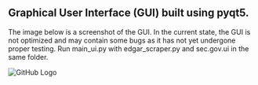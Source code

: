 ## Graphical User Interface (GUI) built using pyqt5.

The image below is a screenshot of the GUI. In the current state, the GUI is not optimized and may contain some bugs as it has not yet undergone proper testing. Run main_ui.py with edgar_scraper.py and sec.gov.ui in the same folder. 

![GitHub Logo](https://github.com/KirillTsarapkin/extracting-sec.gov-filings/blob/main/user-interface/sec.gov_scraper_GUI_2.JPG)
